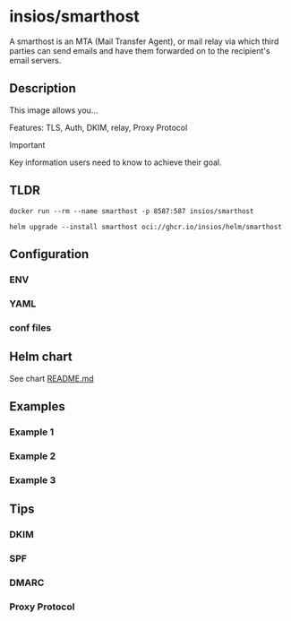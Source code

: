 # insios/smarthost

A smarthost is an MTA (Mail Transfer Agent), or mail relay via which third
parties can send emails and have them forwarded on to the recipient's email
servers.

## Description

This image allows you...

Features: TLS, Auth, DKIM, relay, Proxy Protocol

> [!IMPORTANT]
> Key information users need to know to achieve their goal.

## TLDR

```shell
docker run --rm --name smarthost -p 8587:587 insios/smarthost
```

```shell
helm upgrade --install smarthost oci://ghcr.io/insios/helm/smarthost
```

## Configuration

### ENV

### YAML

### conf files

## Helm chart

See chart [README.md](chart)

## Examples

### Example 1

### Example 2

### Example 3

## Tips

### DKIM

### SPF

### DMARC

### Proxy Protocol

